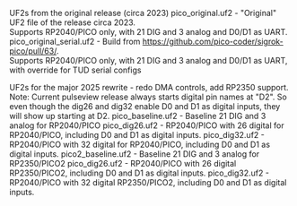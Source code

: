 UF2s from the original release (circa 2023)
pico_original.uf2 - "Original" UF2 file of the release circa 2023.  
  Supports RP2040/PICO only, with 21 DIG and 3 analog and D0/D1 as UART.
pico_original_serial.uf2 - Build from https://github.com/pico-coder/sigrok-pico/pull/63/.    
  Supports RP2040/PICO only, with 21 DIG and 3 analog and D0/D1 as UART, with override for TUD serial configs

UF2s for the major 2025 rewrite - redo DMA controls, add RP2350 support.
Note: Current pulseview release always starts digital pin names at "D2".
So even though the dig26 and dig32 enable D0 and D1 as digital inputs, they will show up starting at D2.
  pico_baseline.uf2 - Baseline 21 DIG and 3 analog for RP2040/PICO
  pico_dig26.uf2 - RP2040/PICO with 26 digital for RP2040/PICO, including D0 and D1 as digital inputs.
  pico_dig32.uf2 - RP2040/PICO with 32 digital for RP2040/PICO, including D0 and D1 as digital inputs.
  pico2_baseline.uf2 - Baseline 21 DIG and 3 analog for RP2350/PICO2
  pico_dig26.uf2 - RP2040/PICO with 26 digital  RP2350/PICO2, including D0 and D1 as digital inputs.
  pico_dig32.uf2 - RP2040/PICO with 32 digital  RP2350/PICO2, including D0 and D1 as digital inputs.
